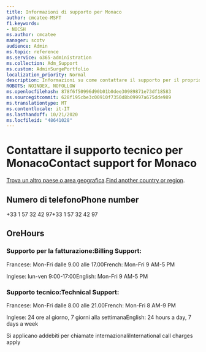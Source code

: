 ```yaml
---
title: Informazioni di supporto per Monaco
author: cmcatee-MSFT
f1.keywords:
- NOCSH
ms.author: cmcatee
manager: scotv
audience: Admin
ms.topic: reference
ms.service: o365-administration
ms.collection: Adm_Support
ms.custom: AdminSurgePortfolio
localization_priority: Normal
description: Informazioni su come contattare il supporto per il proprio paese o area geografica.
ROBOTS: NOINDEX, NOFOLLOW
ms.openlocfilehash: 878f6f50996d90b01b0dee30989871e73df18583
ms.sourcegitcommit: 628f195cbe3c00910f7350d8b09997a675dde989
ms.translationtype: MT
ms.contentlocale: it-IT
ms.lasthandoff: 10/21/2020
ms.locfileid: "48641028"
---
```

# <a name="contact-support-for-monaco"></a><span data-ttu-id="e6126-103">Contattare il supporto tecnico per Monaco</span><span class="sxs-lookup"><span data-stu-id="e6126-103">Contact support for Monaco</span></span>

<span data-ttu-id="e6126-104">[Trova un altro paese o area geografica](../contact-support-for-business-products.md).</span><span class="sxs-lookup"><span data-stu-id="e6126-104">[Find another country or region](../contact-support-for-business-products.md).</span></span>

## <a name="phone-number"></a><span data-ttu-id="e6126-105">Numero di telefono</span><span class="sxs-lookup"><span data-stu-id="e6126-105">Phone number</span></span>
<span data-ttu-id="e6126-106">+33 1 57 32 42 97</span><span class="sxs-lookup"><span data-stu-id="e6126-106">+33 1 57 32 42 97</span></span>

## <a name="hours"></a><span data-ttu-id="e6126-107">Ore</span><span class="sxs-lookup"><span data-stu-id="e6126-107">Hours</span></span>
### <a name="billing-support"></a><span data-ttu-id="e6126-108">Supporto per la fatturazione:</span><span class="sxs-lookup"><span data-stu-id="e6126-108">Billing Support:</span></span>

<span data-ttu-id="e6126-109">Francese: Mon-Fri dalle 9.00 alle 17.00</span><span class="sxs-lookup"><span data-stu-id="e6126-109">French: Mon-Fri 9 AM-5 PM</span></span>

<span data-ttu-id="e6126-110">Inglese: lun-ven 9:00-17:00</span><span class="sxs-lookup"><span data-stu-id="e6126-110">English: Mon-Fri 9 AM-5 PM</span></span>

### <a name="technical-support"></a><span data-ttu-id="e6126-111">Supporto tecnico:</span><span class="sxs-lookup"><span data-stu-id="e6126-111">Technical Support:</span></span>

<span data-ttu-id="e6126-112">Francese: Mon-Fri dalle 8.00 alle 21.00</span><span class="sxs-lookup"><span data-stu-id="e6126-112">French: Mon-Fri 8 AM-9 PM</span></span>

<span data-ttu-id="e6126-113">Inglese: 24 ore al giorno, 7 giorni alla settimana</span><span class="sxs-lookup"><span data-stu-id="e6126-113">English: 24 hours a day, 7 days a week</span></span>

<span data-ttu-id="e6126-114">Si applicano addebiti per chiamate internazionali</span><span class="sxs-lookup"><span data-stu-id="e6126-114">International call charges apply</span></span>
